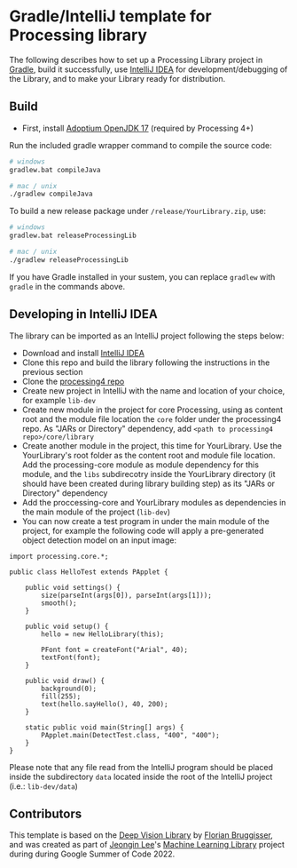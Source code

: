 # Gradle/IntelliJ template for Processing library 

The following describes how to set up a Processing Library project in [Gradle](https://gradle.org/), build it successfully, use [IntelliJ IDEA](https://www.jetbrains.com/idea/) for development/debugging of the Library, and to make your Library ready for distribution.

## Build
- First, install [Adoptium OpenJDK 17](https://adoptium.net/) (required by Processing 4+)

Run the included gradle wrapper command to compile the source code:

```bash
# windows
gradlew.bat compileJava

# mac / unix
./gradlew compileJava
```

To build a new release package under `/release/YourLibrary.zip`, use:

```bash
# windows
gradlew.bat releaseProcessingLib

# mac / unix
./gradlew releaseProcessingLib
```

If you have Gradle installed in your sustem, you can replace ```gradlew``` with ```gradle``` in the commands above.

## Developing in IntelliJ IDEA

The library can be imported as an IntelliJ project following the steps below:

- Download and install [IntelliJ IDEA](https://www.jetbrains.com/idea/download/)
- Clone this repo and build the library following the instructions in the previous section
- Clone the [processing4 repo](https://github.com/processing/processing4)
- Create new project in IntelliJ with the name and location of your choice, for example ```lib-dev```
- Create new module in the project for core Processing, using as content root and the module file location the ```core``` folder under the processing4 repo. As "JARs or Directory" dependency, add ```<path to processing4 repo>/core/library```
- Create another module in the project, this time for YourLibrary. Use the YourLibrary's root folder as the content root and module file location. Add the processing-core module as module dependency for this module, and the ```libs``` subdirecotry inside the YourLibrary directory (it should have been created during library building step) as its "JARs or Directory" dependency
- Add the proccessing-core and YourLibrary modules as dependencies in the main module of the project (```lib-dev```)
- You can now create a test program in under the main module of the project, for example the following code will apply a pre-generated object detection model on an input image:

```
import processing.core.*;

public class HelloTest extends PApplet {

    public void settings() {
        size(parseInt(args[0]), parseInt(args[1]));
        smooth();
    }

    public void setup() {
        hello = new HelloLibrary(this);
  
        PFont font = createFont("Arial", 40);
        textFont(font);
    }

    public void draw() {
        background(0);
        fill(255);
        text(hello.sayHello(), 40, 200);
    }

    static public void main(String[] args) {
        PApplet.main(DetectTest.class, "400", "400");
    }
}
```

Please note that any file read from the IntelliJ program should be placed inside the subdirectory ```data``` located inside the root of the IntelliJ project (i.e.: ```lib-dev/data```)

## Contributors

This template is based on the [Deep Vision Library](https://github.com/cansik/deep-vision-processing) by [Florian Bruggisser](https://github.com/cansik), and was created as part of [Jeongin Lee](https://github.com/jjeongin)'s [Machine Learning Library](https://github.com/jjeongin/ml4processing) project during during Google Summer of Code 2022.